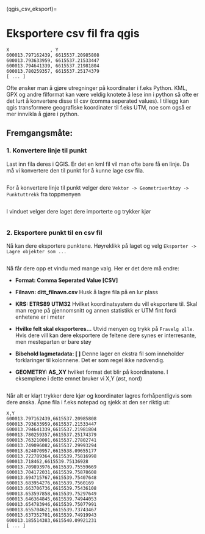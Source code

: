 (qgis_csv_eksport)=
# Eksportere csv fil fra qgis

```
X               , Y
600013.797162439, 6615537.20985808
600013.793633959, 6615537.21533447
600013.794641339, 6615537.21981804
600013.780259357, 6615537.25174379
[ ... ]
```

Ofte ønsker man å gjøre utregninger på koordinater i f.eks Python. KML, GPX og andre filformat kan være veldig knotete å lese inn i python så ofte er det lurt å konvertere disse til csv (comma seperated values). I tillegg kan qgis transformere geografiske koordinater til f.eks UTM, noe som også er mer innvikla å gjøre i python.

## Fremgangsmåte:

### 1. Konvertere linje til punkt

Last inn fila deres i QGIS. Er det en kml fil vil man ofte bare få en linje. Da må vi konvertere den til punkt for å kunne lage csv fila.

```{figure} ../bilder/qgis/csv_eksport/1.png
```

For å konvertere linje til punkt velger dere `Vektor -> Geometriverktøy -> Punktuttrekk` fra toppmenyen

```{figure} ../bilder/qgis/csv_eksport/meny.png
```

I vinduet velger dere laget dere importerte og trykker kjør

```{figure} ../bilder/qgis/csv_eksport/punktuttrekk.png
```

### 2. Eksportere punkt til en csv fil
Nå kan dere eksportere punktene. Høyreklikk på laget og velg `Eksporter -> Lagre objekter som ...`
```{figure} ../bilder/qgis/csv_eksport/eksport1.png
```

Nå får dere opp et vindu med mange valg. Her er det dere må endre:

- **Format: Comma Seperated Value [CSV]**
- **Filnavn: ditt_filnavn.csv** Husk å lagre fila på en lur plass
- **KRS: ETRS89 UTM32** Hvilket koordinatsystem du vill eksportere til. Skal man regne på gjennomsnitt og annen statistikk er UTM fint fordi enhetene er i meter
- **Hvilke felt skal eksporteres...** Utvid menyen og trykk på `Fravelg alle`. Hvis dere vill kan dere eksportere de feltene dere synes er interresante, men mesteparten er bare støy
- **Bibehold lagmetadata: [ ]** Denne lager en ekstra fil som inneholder forklaringer til kolonnene. Det er som regel ikke nødvendig.

- **GEOMETRY: AS_XY** hvilket format det blir på koordinatene. I eksemplene i dette emnet bruker vi X,Y (øst, nord)
```{figure} ../bilder/qgis/csv_eksport/eksportvindu.png
```

Når alt er klart trykker dere kjør og koordinater lagres forhåpentligvis som dere ønska. Åpne fila i f.eks notepad og sjekk at den ser riktig ut:

```
X,Y
600013.797162439,6615537.20985808
600013.793633959,6615537.21533447
600013.794641339,6615537.21981804
600013.780259357,6615537.25174379
600013.763210001,6615537.27802741
600013.749096082,6615537.29993294
600013.624070957,6615538.09655177
600013.722789364,6615539.75816998
600013.718462,6615539.75136928
600013.709893976,6615539.75559669
600013.704172031,6615539.75878608
600013.694715767,6615539.75407648
600013.683954276,6615539.7560169
600013.663706736,6615539.75436108
600013.653597858,6615539.75297649
600013.646364845,6615539.74944053
600013.654783946,6615539.75077991
600013.655704621,6615539.73743467
600013.637352701,6615539.74919943
600013.185514383,6615540.09921231
[ ... ]
```